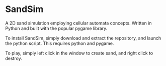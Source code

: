 # SandSim
A 2D sand simulation employing cellular automata concepts. Written in Python and built with the popular pygame library.

To install SandSim, simply download and extract the repository, and launch the python script. This requires python and pygame.

To play, simply left click in the window to create sand, and right click to destroy.